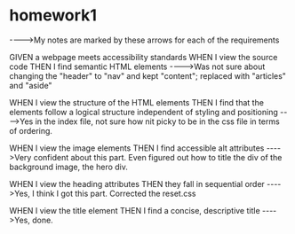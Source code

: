 # homework1

---->My notes are marked by these arrows for each of the requirements

GIVEN a webpage meets accessibility standards
WHEN I view the source code
THEN I find semantic HTML elements 
---->Was not sure about changing the "header" to "nav" and kept "content"; replaced with "articles" and "aside"


WHEN I view the structure of the HTML elements
THEN I find that the elements follow a logical structure independent of styling and positioning
---->Yes in the index file, not sure how nit picky to be in the css file in terms of ordering.

WHEN I view the image elements
THEN I find accessible alt attributes
---->Very confident about this part. Even figured out how to title the div of the background image, the hero div.

WHEN I view the heading attributes
THEN they fall in sequential order
---->Yes, I think I got this part. Corrected the reset.css

WHEN I view the title element
THEN I find a concise, descriptive title
---->Yes, done.
